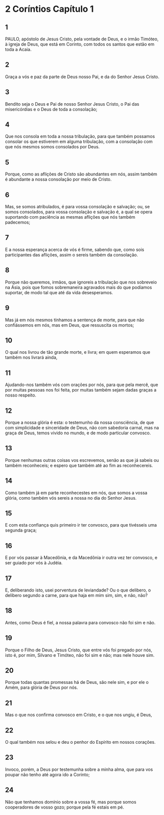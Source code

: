 # 2 Coríntios Capítulo 1

## 1
PAULO, apóstolo de Jesus Cristo, pela vontade de Deus, e o irmão Timóteo, à igreja de Deus, que está em Corinto, com todos os santos que estão em toda a Acaia.

## 2
Graça a vós e paz da parte de Deus nosso Pai, e da do Senhor Jesus Cristo.

## 3
Bendito seja o Deus e Pai de nosso Senhor Jesus Cristo, o Pai das misericórdias e o Deus de toda a consolação;

## 4
Que nos consola em toda a nossa tribulação, para que também possamos consolar os que estiverem em alguma tribulação, com a consolação com que nós mesmos somos consolados por Deus.

## 5
Porque, como as aflições de Cristo são abundantes em nós, assim também é abundante a nossa consolação por meio de Cristo.

## 6
Mas, se somos atribulados, é para vossa consolação e salvação; ou, se somos consolados, para vossa consolação e salvação é, a qual se opera suportando com paciência as mesmas aflições que nós também padecemos;

## 7
E a nossa esperança acerca de vós é firme, sabendo que, como sois participantes das aflições, assim o sereis também da consolação.

## 8
Porque não queremos, irmãos, que ignoreis a tribulação que nos sobreveio na Ásia, pois que fomos sobremaneira agravados mais do que podíamos suportar, de modo tal que até da vida desesperamos.

## 9
Mas já em nós mesmos tínhamos a sentença de morte, para que não confiássemos em nós, mas em Deus, que ressuscita os mortos;

## 10
O qual nos livrou de tão grande morte, e livra; em quem esperamos que também nos livrará ainda,

## 11
Ajudando-nos também vós com orações por nós, para que pela mercê, que por muitas pessoas nos foi feita, por muitas também sejam dadas graças a nosso respeito.

## 12
Porque a nossa glória é esta: o testemunho da nossa consciência, de que com simplicidade e sinceridade de Deus, não com sabedoria carnal, mas na graça de Deus, temos vivido no mundo, e de modo particular convosco.

## 13
Porque nenhumas outras coisas vos escrevemos, senão as que já sabeis ou também reconheceis; e espero que também até ao fim as reconhecereis.

## 14
Como também já em parte reconhecestes em nós, que somos a vossa glória, como também vós sereis a nossa no dia do Senhor Jesus.

## 15
E com esta confiança quis primeiro ir ter convosco, para que tivésseis uma segunda graça;

## 16
E por vós passar à Macedônia, e da Macedônia ir outra vez ter convosco, e ser guiado por vós à Judéia.

## 17
E, deliberando isto, usei porventura de leviandade? Ou o que delibero, o delibero segundo a carne, para que haja em mim sim, sim, e não, não?

## 18
Antes, como Deus é fiel, a nossa palavra para convosco não foi sim e não.

## 19
Porque o Filho de Deus, Jesus Cristo, que entre vós foi pregado por nós, isto é, por mim, Silvano e Timóteo, não foi sim e não; mas nele houve sim.

## 20
Porque todas quantas promessas há de Deus, são nele sim, e por ele o Amém, para glória de Deus por nós.

## 21
Mas o que nos confirma convosco em Cristo, e o que nos ungiu, é Deus,

## 22
O qual também nos selou e deu o penhor do Espírito em nossos corações.

## 23
Invoco, porém, a Deus por testemunha sobre a minha alma, que para vos poupar não tenho até agora ido a Corinto;

## 24
Não que tenhamos domínio sobre a vossa fé, mas porque somos cooperadores de vosso gozo; porque pela fé estais em pé.

